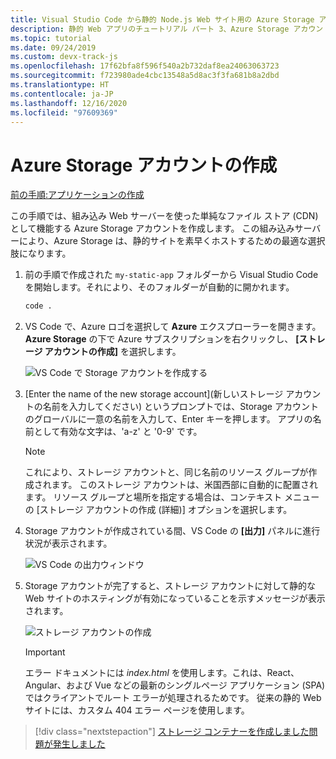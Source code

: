 ```yaml
---
title: Visual Studio Code から静的 Node.js Web サイト用の Azure Storage アカウントを作成する
description: 静的 Web アプリのチュートリアル パート 3、Azure Storage アカウントを作成する
ms.topic: tutorial
ms.date: 09/24/2019
ms.custom: devx-track-js
ms.openlocfilehash: 17f62bfa8f596f540a2b732daf8ea24063063723
ms.sourcegitcommit: f723980ade4cbc13548a5d8ac3f3fa681b8a2dbd
ms.translationtype: HT
ms.contentlocale: ja-JP
ms.lasthandoff: 12/16/2020
ms.locfileid: "97609369"
---
```

# <a name="create-an-azure-storage-account"></a>Azure Storage アカウントの作成

[前の手順:アプリケーションの作成](tutorial-vscode-static-website-node-02.md)

この手順では、組み込み Web サーバーを使った単純なファイル ストア (CDN) として機能する Azure Storage アカウントを作成します。 この組み込みサーバーにより、Azure Storage は、静的サイトを素早くホストするための最適な選択肢になります。

1. 前の手順で作成された `my-static-app` フォルダーから Visual Studio Code を開始します。それにより、そのフォルダーが自動的に開かれます。

    ```bash
    code .
    ```

1. VS Code で、Azure ロゴを選択して **Azure** エクスプローラーを開きます。 **Azure Storage** の下で Azure サブスクリプションを右クリックし、 **[ストレージ アカウントの作成]** を選択します。

    ![VS Code で Storage アカウントを作成する](../../media/static-website/create-storage-account.png)

1. [Enter the name of the new storage account]\(新しいストレージ アカウントの名前を入力してください\) というプロンプトでは、Storage アカウントのグローバルに一意の名前を入力して、Enter キーを押します。 アプリの名前として有効な文字は、'a-z' と '0-9' です。

    > [!NOTE]
    > これにより、ストレージ アカウントと、同じ名前のリソース グループが作成されます。 このストレージ アカウントは、米国西部に自動的に配置されます。 リソース グループと場所を指定する場合は、コンテキスト メニューの [ストレージ アカウントの作成 (詳細)] オプションを選択します。

1. Storage アカウントが作成されている間、VS Code の **[出力]** パネルに進行状況が表示されます。

    ![VS Code の出力ウィンドウ ](../../media/static-website/output-storage.png)

1. Storage アカウントが完了すると、ストレージ アカウントに対して静的な Web サイトのホスティングが有効になっていることを示すメッセージが表示されます。

    ![ストレージ アカウントの作成](../../media/static-website/static-website-enabled-notification.png)

    > [!IMPORTANT]
    > エラー ドキュメントには *index.html* を使用します。これは、React、Angular、および Vue などの最新のシングルページ アプリケーション (SPA) ではクライアントでルート エラーが処理されるためです。 従来の静的 Web サイトには、カスタム 404 エラー ページを使用します。

> [!div class="nextstepaction"]
> [ストレージ コンテナーを作成しました](tutorial-vscode-static-website-node-04.md)[問題が発生しました](https://www.research.net/r/PWZWZ52?tutorial=node-deployment-staticwebsite&step=create-storage)
